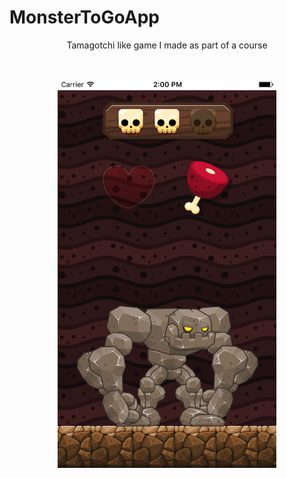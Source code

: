 # MonsterToGoApp
<p align="center"> Tamagotchi like game I made as part of a course </p>
<br>
<p align="center">
  <img src="https://github.com/NiklasDanz/MonsterToGoApp/blob/master/Simulator%20Screen%20Shot%2010.01.2017%2C%2014.00.20.png" width="350"/>
</p>
